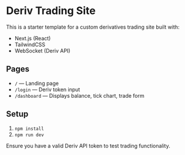 # Deriv Trading Site

This is a starter template for a custom derivatives trading site built with:
- Next.js (React)
- TailwindCSS
- WebSocket (Deriv API)

## Pages
- `/` — Landing page
- `/login` — Deriv token input
- `/dashboard` — Displays balance, tick chart, trade form

## Setup
1. `npm install`
2. `npm run dev`

Ensure you have a valid Deriv API token to test trading functionality.
